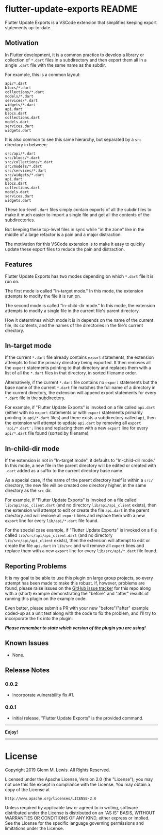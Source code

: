 # flutter-update-exports README

Flutter Update Exports is a VSCode extension that simplifies keeping
export statements up-to-date.

## Motivation

In Flutter development, it is a common practice to develop a library
or collection of `*.dart` files in a subdirectory and then export
them all in a single `.dart` file with the same name as the subdir.

For example, this is a common layout:

```
api/*.dart
blocs/*.dart
collections/*.dart
models/*.dart
services/*.dart
widgets/*.dart
api.dart
blocs.dart
collections.dart
models.dart
services.dart
widgets.dart
```

It is also common to see this same hierarchy, but separated by a
`src` directory in between:

```
src/api/*.dart
src/blocs/*.dart
src/collections/*.dart
src/models/*.dart
src/services/*.dart
src/widgets/*.dart
api.dart
blocs.dart
collections.dart
models.dart
services.dart
widgets.dart
```

These top-level `.dart` files simply contain exports of all the subdir
files to make it much easier to import a single file and get all the
contents of the subdirectories.

But keeping these top-level files in sync while "in the zone" like in
the middle of a large refactor is a pain and a major distraction.

The motivation for this VSCode extension is to make it easy to quickly
update these export files to reduce the pain and distraction.

## Features

Flutter Update Exports has two modes depending on which `*.dart` file
it is run on.

The first mode is called "In-target mode." In this mode, the extension
attempts to modify the file it is run on.

The second mode is called "In-child-dir mode." In this mode, the extension
attempts to modify a single file in the current file's parent directory.

How it determines which mode it is in depends on the name of the current
file, its contents, and the names of the directories in the file's current
directory.

## In-target mode

If the current `*.dart` file already contains `export` statements, the
extension attempts to find the primary directory being exported. It then
removes all the `export` statements pointing to that directory and replaces
them with a list of all the `*.dart` files in that directory, in sorted
filename order.

Alternatively, if the current `*.dart` file contains no `export` statements
but the base name of the current `*.dart` file matches the full name of a
directory in the current directory, the extension will append export
statements for every `*.dart` file in the subdirectory.

For example, if "Flutter Update Exports" is invoked on a file called
`api.dart` (either with no `export` statements or with `export` statements
primarily pointing to `api/*.dart` files) and there exists a subdirectory
called `api`, then the extension will attempt to update `api.dart` by
removing all `export 'api/*.dart';` lines and replacing them with a new
`export` line for every `api/*.dart` file found (sorted by filename)

## In-child-dir mode

If the extension is not in "In-target mode", it defaults to "In-child-dir
mode." In this mode, a new file in the parent directory will be edited
or created with `.dart` added as a suffix to the current directory base
name.

As a special case, if the name of the parent directory itself is within
a `src/` directory, the new file will be created one directory higher,
in the same directory as the `src` dir.

For example, if "Flutter Update Exports" is invoked on a file called
`lib/api/api_client.dart` (and no directory `lib/api/api_client` exists),
then the extension will attempt to edit or create the file `api.dart` in
the parent directory and will remove all `export` lines and replace
them with a new `export` line for every `lib/api/*.dart` file found.

For the special case example, if "Flutter Update Exports" is invoked on
a file called `lib/src/api/api_client.dart` (and no directory
`lib/src/api/api_client` exists), then the extension will attempt to edit
or create the file `api.dart` in `lib/src` and will remove all `export`
lines and replace them with a new `export` line for every
`lib/src/api/*.dart` file found.

## Reporting Problems

It is my goal to be able to use this plugin on large group projects, so
every attempt has been made to make this robust. If, however, problems
are found, please raise issues on the [GitHub issue tracker] for this repo
along with a (short) example demonstrating the "before" and "after" results
of running this plugin on the example code.

Even better, please submit a PR with your new "before"/"after" example coded-up
as a unit test along with the code to fix the problem, and I'll try to
incorporate the fix into the plugin.

***Please remember to state which version of the plugin you are using!***

[GitHub issue tracker]: https://github.com/gmlewis/flutter-update-exports/issues

## Known Issues

* None.

## Release Notes

### 0.0.2

- Incorporate vulnerability fix #1.

### 0.0.1

- Initial release, "Flutter Update Exports" is the provided command.

----------------------------------------------------------------------

**Enjoy!**

----------------------------------------------------------------------

# License

Copyright 2019 Glenn M. Lewis. All Rights Reserved.

Licensed under the Apache License, Version 2.0 (the "License");
you may not use this file except in compliance with the License.
You may obtain a copy of the License at

    http://www.apache.org/licenses/LICENSE-2.0

Unless required by applicable law or agreed to in writing, software
distributed under the License is distributed on an "AS IS" BASIS,
WITHOUT WARRANTIES OR CONDITIONS OF ANY KIND, either express or implied.
See the License for the specific language governing permissions and
limitations under the License.
